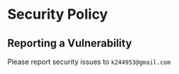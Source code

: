 # Security Policy

## Reporting a Vulnerability

Please report security issues to `k244953@gmail.com`
